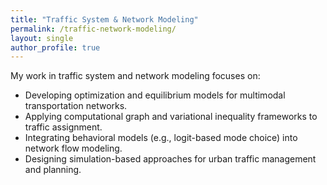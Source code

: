 ```yaml
---
title: "Traffic System & Network Modeling"
permalink: /traffic-network-modeling/
layout: single
author_profile: true
---
```


My work in traffic system and network modeling focuses on:

- Developing optimization and equilibrium models for multimodal transportation networks.  
- Applying computational graph and variational inequality frameworks to traffic assignment.  
- Integrating behavioral models (e.g., logit-based mode choice) into network flow modeling.  
- Designing simulation-based approaches for urban traffic management and planning.  
